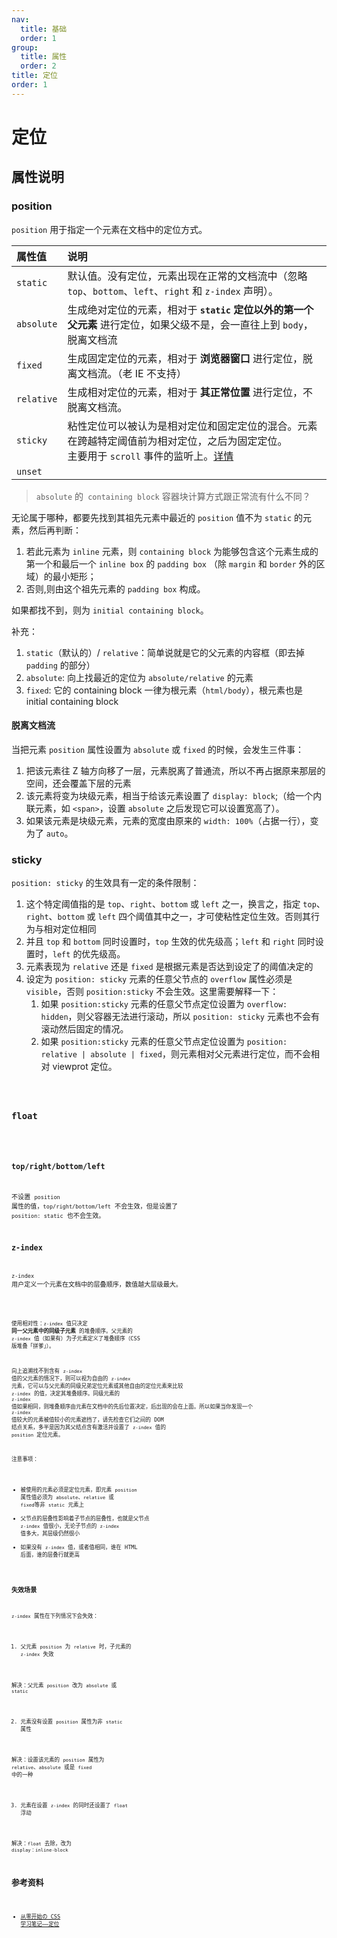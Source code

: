 ```yaml
---
nav:
  title: 基础
  order: 1
group:
  title: 属性
  order: 2
title: 定位
order: 1
---
```


# 定位

## 属性说明

### position

`position` 用于指定一个元素在文档中的定位方式。

| 属性值     | 说明                                                                                                                                                                                                                                                |
| :--------- | :-------------------------------------------------------------------------------------------------------------------------------------------------------------------------------------------------------------------------------------------------- |
| `static`   | 默认值。没有定位，元素出现在正常的文档流中（忽略 `top`、`bottom`、`left`、`right` 和 `z-index` 声明）。                                                                                                                                             |
| `absolute` | 生成绝对定位的元素，相对于 **`static` 定位以外的第一个父元素** 进行定位，如果父级不是，会一直往上到 `body`，脱离文档流                                                                                                                              |
| `fixed`    | 生成固定定位的元素，相对于 **浏览器窗口** 进行定位，脱离文档流。（老 IE 不支持）                                                                                                                                                                    |
| `relative` | 生成相对定位的元素，相对于 **其正常位置** 进行定位，不脱离文档流。                                                                                                                                                                                  |
| `sticky`   | 粘性定位可以被认为是相对定位和固定定位的混合。元素在跨越特定阈值前为相对定位，之后为固定定位。<br/>主要用于 `scroll` 事件的监听上。[详情](https://link.juejin.im/?target=https%3A%2F%2Fdeveloper.mozilla.org%2Fzh-CN%2Fdocs%2FWeb%2FCSS%2Fposition) |
| `unset`    |                                                                                                                                                                                                                                                     |

> `absolute` 的` containing block` 容器块计算方式跟正常流有什么不同？

无论属于哪种，都要先找到其祖先元素中最近的 `position` 值不为 `static` 的元素，然后再判断：

1. 若此元素为 `inline` 元素，则 `containing block` 为能够包含这个元素生成的第一个和最后一个 `inline box` 的 `padding box` （除 `margin` 和 `border` 外的区域）的最小矩形；
2. 否则,则由这个祖先元素的 `padding box` 构成。

如果都找不到，则为 `initial containing block`。

补充：

1. `static`（默认的）/ `relative`：简单说就是它的父元素的内容框（即去掉 `padding` 的部分）
2. `absolute`: 向上找最近的定位为 `absolute/relative` 的元素
3. `fixed`: 它的 containing block 一律为根元素（`html/body`），根元素也是 initial containing block

#### 脱离文档流

当把元素 `position` 属性设置为 `absolute` 或 `fixed` 的时候，会发生三件事：

1. 把该元素往 Z 轴方向移了一层，元素脱离了普通流，所以不再占据原来那层的空间，还会覆盖下层的元素
2. 该元素将变为块级元素，相当于给该元素设置了 `display: block`;（给一个内联元素，如 `<span>`，设置 `absolute` 之后发现它可以设置宽高了）。
3. 如果该元素是块级元素，元素的宽度由原来的 `width: 100%`（占据一行），变为了 `auto`。​

### sticky

`position: sticky` 的生效具有一定的条件限制：

1. 这个特定阈值指的是 `top`、`right`、`bottom` 或 `left` 之一，换言之，指定 `top`、`right`、`bottom` 或 `left` 四个阈值其中之一，才可使粘性定位生效。否则其行为与相对定位相同
2. 并且 `top` 和 `bottom` 同时设置时，`top` 生效的优先级高；`left` 和 `right` 同时设置时，`left` 的优先级高。
3. 元素表现为 `relative` 还是 `fixed` 是根据元素是否达到设定了的阈值决定的
4. 设定为 `position: sticky` 元素的任意父节点的 `overflow` 属性必须是 `visible`，否则 `position:sticky` 不会生效。这里需要解释一下：
   1. 如果 `position:sticky` 元素的任意父节点定位设置为 `overflow: hidden`，则父容器无法进行滚动，所以 `position: sticky` 元素也不会有滚动然后固定的情况。
   2. 如果 `position:sticky` 元素的任意父节点定位设置为 `position: relative | absolute | fixed`，则元素相对父元素进行定位，而不会相对 viewprot 定位。

<code src="@example/properties/position/position/index.tsx" />

### float

<code src="@example/properties/position/float/index.tsx" />

### top/right/bottom/left

不设置 `position` 属性的值，`top/right/bottom/left` 不会生效，但是设置了 `position: static` 也不会生效。

### z-index

`z-index` 用户定义一个元素在文档中的层叠顺序，数值越大层级最大。

<code src="@example/properties/position/z-index/index.tsx" />

使用相对性：`z-index` 值只决定 **同一父元素中的同级子元素** 的堆叠顺序。父元素的 `z-index` 值（如果有）为子元素定义了堆叠顺序（CSS 版堆叠「拼爹」）。

向上追溯找不到含有 `z-index` 值的父元素的情况下，则可以视为自由的 `z-index` 元素，它可以与父元素的同级兄弟定位元素或其他自由的定位元素来比较 `z-index` 的值，决定其堆叠顺序。同级元素的 `z-index` 值如果相同，则堆叠顺序由元素在文档中的先后位置决定，后出现的会在上面。所以如果当你发现一个 `z-index` 值较大的元素被值较小的元素遮挡了，请先检查它们之间的 DOM 结点关系，多半是因为其父结点含有激活并设置了 `z-index` 值的 `position` 定位元素。

注意事项：

- 被使用的元素必须是定位元素，即元素 `position` 属性值必须为 `absolute`、`relative` 或 `fixed`等非 `static` 元素上
- 父节点的层叠性影响着子节点的层叠性，也就是父节点 `z-index` 值很小，无论子节点的 `z-index` 值多大，其层级仍然很小
- 如果没有 `z-index` 值，或者值相同，谁在 HTML 后面，谁的层叠行就更高

### 失效场景

`z-index` 属性在下列情况下会失效：

1. 父元素 `position` 为 `relative` 时，子元素的 `z-index` 失效

解决：父元素 `position` 改为 `absolute` 或 `static`

2. 元素没有设置 `position` 属性为非 `static` 属性

解决：设置该元素的 `position` 属性为 `relative`、`absolute` 或是 `fixed` 中的一种

3. 元素在设置 `z-index` 的同时还设置了 `float` 浮动

解决：`float` 去除，改为 `display：inline-block`

## 参考资料

- [从零开始の CSS 学习笔记——定位](https://juejin.im/post/6859685615269576718)
